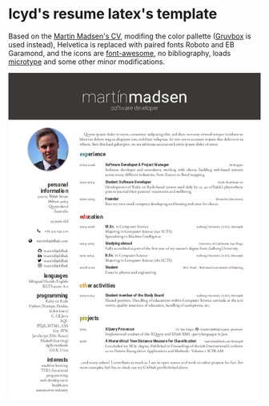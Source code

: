 # Icyd's resume latex's template

Based on the [Martin Madsen's CV](https://github.com/martinbjeldbak/CV), 
modifing the color pallette ([Gruvbox](https://github.com/morhetz/gruvbox) is 
used instead), Helvetica is replaced with paired fonts Roboto and EB Garamond, 
and the icons are [font-awesome](http://fortawesome.github.io/Font-Awesome/), 
no bibliography, loads [microtype](https://www.ctan.org/pkg/microtype?lang=en) 
and some other minor modifications.

![Sample image of generated CV](cv.png)
